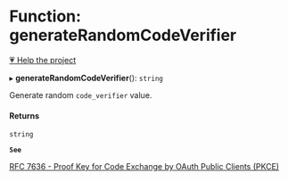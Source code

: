# Function: generateRandomCodeVerifier

[💗 Help the project](https://github.com/sponsors/panva)

▸ **generateRandomCodeVerifier**(): `string`

Generate random `code_verifier` value.

#### Returns

`string`

**`See`**

[RFC 7636 - Proof Key for Code Exchange by OAuth Public Clients (PKCE)](https://www.rfc-editor.org/rfc/rfc7636.html#section-4)
